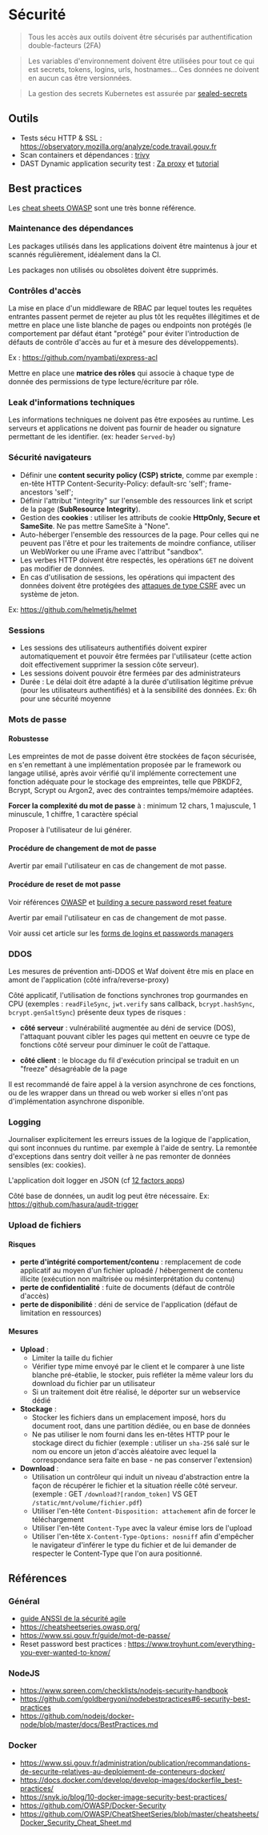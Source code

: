 # Sécurité

> Tous les accès aux outils doivent être sécurisés par authentification double-facteurs (2FA)

> Les variables d'environnement doivent être utilisées pour tout ce qui est secrets, tokens, logins, urls, hostnames... Ces données ne doivent en aucun cas être versionnées.

> La gestion des secrets Kubernetes est assurée par [sealed-secrets](https://github.com/bitnami-labs/sealed-secrets)

## Outils

- Tests sécu HTTP & SSL : https://observatory.mozilla.org/analyze/code.travail.gouv.fr
- Scan containers et dépendances : [trivy](https://github.com/aquasecurity/trivy)
- DAST Dynamic application security test : [Za proxy](https://www.zaproxy.org/) et [tutorial](https://github.com/rezen/zap-tutorial)

## Best practices

Les [cheat sheets OWASP](https://cheatsheetseries.owasp.org/) sont une très bonne référence.

### Maintenance des dépendances

Les packages utilisés dans les applications doivent être maintenus à jour et scannés régulièrement, idéalement dans la CI.

Les packages non utilisés ou obsolètes doivent être supprimés.

### Contrôles d'accès

La mise en place d'un middleware de RBAC par lequel toutes les requêtes entrantes passent permet de rejeter au plus tôt les requêtes illégitimes et de mettre en place une liste blanche de pages ou endpoints non protégés (le comportement par défaut étant "protégé" pour éviter l'introduction de défauts de contrôle d'accès au fur et à mesure des développements).

Ex : https://github.com/nyambati/express-acl

Mettre en place une **matrice des rôles** qui associe à chaque type de donnée des permissions de type lecture/écriture par rôle.

### Leak d'informations techniques

Les informations techniques ne doivent pas être exposées au runtime. Les serveurs et applications ne doivent pas fournir de header ou signature permettant de les identifier. (ex: header `Served-by`)

### Sécurité navigateurs

- Définir une **content security policy (CSP) stricte**, comme par exemple : en-tête HTTP Content-Security-Policy: default-src 'self'; frame-ancestors 'self';
- Définir l'attribut "integrity" sur l'ensemble des ressources link et script de la page (**SubResource Integrity**).
- Gestion des **cookies** : utiliser les attributs de cookie **HttpOnly, Secure et SameSite**. Ne pas mettre SameSite à "None".
- Auto-héberger l'ensemble des ressources de la page. Pour celles qui ne peuvent pas l'être et pour les traitements de moindre confiance, utiliser un WebWorker ou une iFrame avec l'attribut "sandbox".
- Les verbes HTTP doivent être respectés, les opérations `GET` ne doivent pas modifier de données.
- En cas d'utilisation de sessions, les opérations qui impactent des données doivent être protégées des [attaques de type CSRF](https://www.cert.ssi.gouv.fr/information/CERTA-2008-INF-003/) avec un système de jeton.

Ex: https://github.com/helmetjs/helmet

### Sessions

- Les sessions des utilisateurs authentifiés doivent expirer automatiquement et pouvoir être fermées par l'utilisateur (cette action doit effectivement supprimer la session côte serveur).
- Les sessions doivent pouvoir être fermées par des administrateurs
- Durée : Le délai doit être adapté à la durée d'utilisation légitime prévue (pour les utilisateurs authentifiés) et à la sensibilité des données. Ex: 6h pour une sécurité moyenne

### Mots de passe

#### Robustesse

Les empreintes de mot de passe doivent être stockées de façon sécurisée, en s'en remettant à une implémentation proposée par le framework ou langage utilisé, après avoir vérifié qu'il implémente correctement une fonction adéquate pour le stockage des empreintes, telle que PBKDF2, Bcrypt, Scrypt ou Argon2, avec des contraintes temps/mémoire adaptées.

**Forcer la complexité du mot de passe** à : minimum 12 chars, 1 majuscule, 1 minuscule, 1 chiffre, 1 caractère spécial

Proposer à l'utilisateur de lui générer.

#### Procédure de changement de mot de passe

Avertir par email l'utilisateur en cas de changement de mot passe.

#### Procédure de reset de mot passe

Voir références [OWASP](https://cheatsheetseries.owasp.org/cheatsheets/Forgot_Password_Cheat_Sheet.html) et [building a secure password reset feature](https://www.troyhunt.com/everything-you-ever-wanted-to-know/)

Avertir par email l'utilisateur en cas de changement de mot passe.

Voir aussi cet article sur les [forms de logins et passwords managers](https://hiddedevries.nl/en/blog/2018-01-13-making-password-managers-play-ball-with-your-login-form)

### DDOS

Les mesures de prévention anti-DDOS et Waf doivent être mis en place en amont de l'application (côté infra/reverse-proxy)

Côté applicatif, l'utilisation de fonctions synchrones trop gourmandes en CPU (exemples : `readFileSync`, `jwt.verify` sans callback, `bcrypt.hashSync`, `bcrypt.genSaltSync`) présente deux types de risques :

- **côté serveur** : vulnérabilité augmentée au déni de service (DOS), l'attaquant pouvant cibler les pages qui mettent en oeuvre ce type de fonctions côté serveur pour diminuer le coût de l'attaque.

- **côté client** : le blocage du fil d'exécution principal se traduit en un "freeze" désagréable de la page

Il est recommandé de faire appel à la version asynchrone de ces fonctions, ou de les wrapper dans un thread ou web worker si elles n'ont pas d'implémentation asynchrone disponible.

### Logging

Journaliser explicitement les erreurs issues de la logique de l'application, qui sont inconnues du runtime. par exemple à l'aide de sentry. La remontée d'exceptions dans sentry doit veiller à ne pas remonter de données sensibles (ex: cookies).

L'application doit logger en JSON (cf [12 factors apps](/kubernetes.md))

Côté base de données, un audit log peut être nécessaire. Ex: https://github.com/hasura/audit-trigger

### Upload de fichiers

#### Risques

- **perte d'intégrité comportement/contenu** : remplacement de code applicatif au moyen d'un fichier uploadé / hébergement de contenu illicite (exécution non maîtrisée ou mésinterprétation du contenu)
- **perte de confidentialité** : fuite de documents (défaut de contrôle d'accès)
- **perte de disponibilité** : déni de service de l'application (défaut de limitation en ressources)

#### Mesures

- **Upload** :
  - Limiter la taille du fichier
  - Vérifier type mime envoyé par le client et le comparer à une liste blanche pré-établie, le stocker, puis refléter la même valeur lors du download du fichier par un utilisateur
  - Si un traitement doit être réalisé, le déporter sur un webservice dédié
- **Stockage** :
  - Stocker les fichiers dans un emplacement imposé, hors du document root, dans une partition dédiée, ou en base de données
  - Ne pas utiliser le nom fourni dans les en-têtes HTTP pour le stockage direct du fichier (exemple : utiliser un `sha-256` salé sur le nom ou encore un jeton d'accès aléatoire avec lequel la correspondance sera faite en base - ne pas conserver l'extension)
- **Download** :
  - Utilisation un contrôleur qui induit un niveau d'abstraction entre la façon de récupérer le fichier et la situation réelle côté serveur. (exemple : GET `/download?[random_token]` VS GET `/static/mnt/volume/fichier.pdf`)
  - Utiliser l'en-tête `Content-Disposition: attachement` afin de forcer le téléchargement
  - Utiliser l'en-tête `Content-Type` avec la valeur émise lors de l'upload
  - Utiliser l'en-tête `X-Content-Type-Options: nosniff` afin d'empêcher le navigateur d'inférer le type du fichier et de lui demander de respecter le Content-Type que l'on aura positionné.

## Références

### Général

- [guide ANSSI de la sécurité agile](https://www.ssi.gouv.fr/uploads/2018/11/guide-securite-numerique-agile-anssi-pa-v1.pdf)
- https://cheatsheetseries.owasp.org/
- https://www.ssi.gouv.fr/guide/mot-de-passe/
- Reset password best practices : https://www.troyhunt.com/everything-you-ever-wanted-to-know/

### NodeJS

- https://www.sqreen.com/checklists/nodejs-security-handbook
- https://github.com/goldbergyoni/nodebestpractices#6-security-best-practices
- https://github.com/nodejs/docker-node/blob/master/docs/BestPractices.md

### Docker

- https://www.ssi.gouv.fr/administration/publication/recommandations-de-securite-relatives-au-deploiement-de-conteneurs-docker/
- https://docs.docker.com/develop/develop-images/dockerfile_best-practices/
- https://snyk.io/blog/10-docker-image-security-best-practices/
- https://github.com/OWASP/Docker-Security
- https://github.com/OWASP/CheatSheetSeries/blob/master/cheatsheets/Docker_Security_Cheat_Sheet.md
